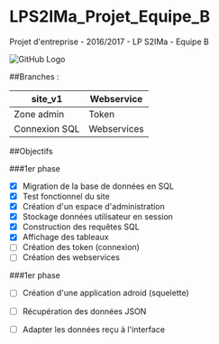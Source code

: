 # LPS2IMa_Projet_Equipe_B
Projet d'entreprise - 2016/2017 - LP S2IMa - Equipe B

![GitHub Logo](/src/site/private_html/img/logo_100.png)

##Branches : 

site_v1 | Webservice
------------ | -------------
Zone admin | Token
Connexion SQL | Webservices

##Objectifs

###1er phase

- [x] Migration de la base de données en SQL
- [x] Test fonctionnel du site
- [x] Création d'un espace d'administration
- [x] Stockage données utilisateur en session
- [x] Construction des requêtes SQL
- [x] Affichage des tableaux
- [ ] Création des token (connexion)
- [ ] Création des webservices

###1er phase

- [ ] Création d'une application adroid (squelette)
- [ ] Récupération des données JSON
- [ ] Adapter les données reçu à l'interface


